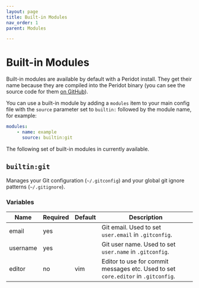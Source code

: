 ```yaml
---
layout: page
title: Built-in Modules
nav_order: 1
parent: Modules

---
```


# Built-in Modules

Built-in modules are available by default with a Peridot install. They get their name because they are compiled into the Peridot binary (you can see the source code for them [on GitHub](https://github.com/liamg/peridot/tree/main/internal/pkg/builtins)).

You can use a built-in module by adding a `modules` item to your main config file with the `source` parameter set to `builtin:` followed by the module name, for example:

```yaml
modules:
    - name: example
      source: builtin:git
```

The following set of built-in modules in currently available.

## `builtin:git`

Manages your Git configuration (`~/.gitconfig`) and your global git ignore patterns (`~/.gitignore`).

### Variables

| Name        | Required | Default    | Description |
|-------------|----------|------------|-------------|
| email       | yes      |            | Git email. Used to set `user.email` in `.gitconfig`.
| username    | yes      |            | Git user name. Used to set `user.name` in `.gitconfig`.
| editor      | no       | vim        | Editor to use for commit messages etc. Used to set `core.editor` in `.gitconfig`.

